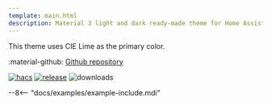 ```yaml
---
template: main.html
description: Material 3 light and dark ready-made theme for Home Assistant. Example C06 is based on Lime as the primary color. Check the screenshots and theme config!
---
```


This theme uses CIE Lime as the primary color.

:material-github: [Github repository][m3-theme-github-url]

[![hacs][hacs-badge]][hacs-url]
[![release][release-badge]][release-url]
![downloads][downloads-badge]

--8<-- "docs/examples/example-include.mdi"

<!--- References to pictures... --->

[AmoebeLabs Material 3 Theme Palettes]: ../assets/screenshots/m3-theme-c06-palettes.png "Material3 Theme palette definition for C06, Lime"
[AmoebeLabs Material 3 Theme Surfaces]: ../assets/screenshots/m3-theme-c06-surfaces.png "Material3 Theme surface definition for C06, Lime"
[AmoebeLabs Material 3 Theme Light]: ../assets/screenshots/m3-theme-c06-light.png "Material3 Light Theme definition for C06, Lime"
[AmoebeLabs Material 3 Theme Dark]: ../assets/screenshots/m3-theme-c06-dark.png "Material3 Dark Theme definition for C06, Lime"

[AmoebeLabs Material 3 Theme Example Light]: ../assets/screenshots/m3-example-c06-light.png "Material3 Light Theme example card for C06, Lime"
[AmoebeLabs Material 3 Theme Example Dark]: ../assets/screenshots/m3-example-c06-dark.png "Material3 Dark Theme example card for C06, Lime"

<!--- References to external links... --->

[sak-example-12-url]: https://swiss-army-knife.docs.amoebelabs.com/examples/example-12/
[m3-theme-github-url]: https://github.com/AmoebeLabs/HA-Theme_M3-c06-lime

<!-- Badges -->

[hacs-url]: https://github.com/hacs/default
[hacs-badge]: https://img.shields.io/badge/HACS-Default-41BDF5.svg?style=for-the-badge
[release-badge]: https://img.shields.io/github/v/release/AmoebeLabs/HA-Theme_M3-c06-lime?style=for-the-badge
[downloads-badge]: https://img.shields.io/github/downloads/AmoebeLabs/HA-Theme_M3-c06-lime/total?style=for-the-badge


<!-- References -->

[home-assistant]: https://www.home-assistant.io/
[home-assitant-theme-docs]: https://www.home-assistant.io/integrations/frontend/#defining-themes
[hacs]: https://hacs.xyz
[release-url]: https://github.com/AmoebeLabs/HA-Theme_M3-c06-lime/releases
[sak-docs-url]: https://swiss-army-knife.docs.amoebelabs.com/
